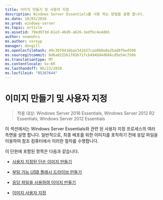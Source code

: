```yaml
---
title: 이미지 만들기 및 사용자 지정
description: Windows Server Essentials를 사용 하는 방법을 설명 합니다.
ms.date: 10/03/2016
ms.prod: windows-server
ms.topic: article
ms.assetid: 79ed973d-61e3-46d9-a626-3edfbc4e4d65
author: nnamuhcs
ms.author: coreyp
manager: dongill
ms.openlocfilehash: 49c3978416bae341b57caa088e8e2bad8fbed500
ms.sourcegitcommit: 6d6a0225b1f83b71fcb494b94d666cd5e54c7566
ms.translationtype: MT
ms.contentlocale: ko-KR
ms.lasthandoff: 06/23/2020
ms.locfileid: "85267644"
---
```

# <a name="creating-and-customizing-the-image"></a>이미지 만들기 및 사용자 지정

>적용 대상: Windows Server 2016 Essentials, Windows Server 2012 R2 Essentials, Windows Server 2012 Essentials

이 섹션에서는 Windows Server Essentials와 관련 된 사용자 지정 프로세스의 여러 측면을 설명 합니다. 일반적으로, 최종 배포를 위한 이미지를 포착하기 전에 응답 파일을 이용하여 참조 컴퓨터에서 이러한 절차를 수행합니다.  
  
 이 단원에 포함된 항목은 다음과 같습니다.  
  

-   [사용자 지정된 단순 이미지 만들기](Create-a-Simple-Customized-Image.md)  
  
-   [부팅 가능 USB 플래시 드라이브 만들기](Create-a-Bootable-USB-Flash-Drive.md)  
  
-   [응답 파일을 사용하여 이미지 만들기](Create-an-Image-By-Using-Answer-Files.md)  
  
-   [이미지 사용자 지정](Customize-the-Image.md)

